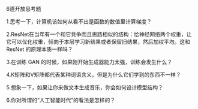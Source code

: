 6道开放思考题

1.思考一下，计算机该如何从看不出是函数的数值里计算梯度？

2.ResNet在当年有一个和它竞争而且思路相似的结构：给神经网络两个权重，让它可以优化权重，倾向于本层学习新结果或者保留旧结果，然后加权平均。这和 ResNet 的原理本质一样吗？

3.在训练 GAN 的时候，如果刚开始生成器能力太强，训练会发生什么？

4.K矩阵和V矩阵都代表某种词语含义，但是为什么它们学到的东西不一样？

5.想象一下，如果让你来做文本生成音乐，你会如何设计模型结构？

6.你对所谓的“人工智能时代”的看法是怎样的？